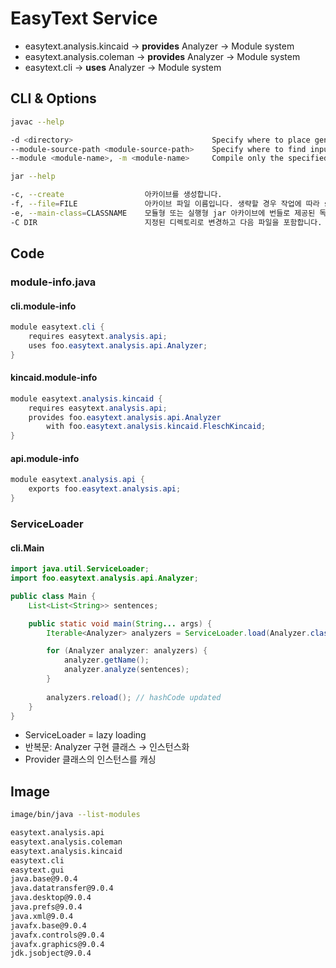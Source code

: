 # EasyText Service

- easytext.analysis.kincaid → **provides** Analyzer → Module system
- easytext.analysis.coleman → **provides** Analyzer → Module system
- easytext.cli → **uses** Analyzer → Module system

## CLI & Options

```bash
javac --help

-d <directory>                               Specify where to place generated class files
--module-source-path <module-source-path>    Specify where to find input source files for multiple modules
--module <module-name>, -m <module-name>     Compile only the specified module, check timestamps
```

```bash
jar --help

-c, --create                  아카이브를 생성합니다.
-f, --file=FILE               아카이브 파일 이름입니다. 생략할 경우 작업에 따라 stdin 또는 stdout이 사용됩니다.
-e, --main-class=CLASSNAME    모듈형 또는 실행형 jar 아카이브에 번들로 제공된 독립형 애플리케이션의 애플리케이션 시작 지점입니다.
-C DIR                        지정된 디렉토리로 변경하고 다음 파일을 포함합니다.
```

## Code

### module-info.java

#### cli.module-info

```java
module easytext.cli {
    requires easytext.analysis.api;
    uses foo.easytext.analysis.api.Analyzer;
}
```

#### kincaid.module-info

```java
module easytext.analysis.kincaid {
    requires easytext.analysis.api;
    provides foo.easytext.analysis.api.Analyzer
        with foo.easytext.analysis.kincaid.FleschKincaid;
}
```

#### api.module-info

```java
module easytext.analysis.api {
    exports foo.easytext.analysis.api;
}
```

### ServiceLoader

#### cli.Main

```java
import java.util.ServiceLoader;
import foo.easytext.analysis.api.Analyzer;

public class Main {
    List<List<String>> sentences;

    public static void main(String... args) {
        Iterable<Analyzer> analyzers = ServiceLoader.load(Analyzer.class);

        for (Analyzer analyzer: analyzers) {
            analyzer.getName();
            analyzer.analyze(sentences);
        }
        
        analyzers.reload(); // hashCode updated
    }
}
```

- ServiceLoader = lazy loading
- 반복문: Analyzer 구현 클래스 → 인스턴스화
- Provider 클래스의 인스턴스를 캐싱

## Image

```bash
image/bin/java --list-modules

easytext.analysis.api
easytext.analysis.coleman
easytext.analysis.kincaid
easytext.cli
easytext.gui
java.base@9.0.4
java.datatransfer@9.0.4
java.desktop@9.0.4
java.prefs@9.0.4
java.xml@9.0.4
javafx.base@9.0.4
javafx.controls@9.0.4
javafx.graphics@9.0.4
jdk.jsobject@9.0.4
```

